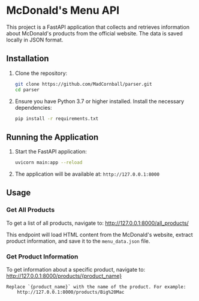 # McDonald's Menu API

This project is a FastAPI application that collects and retrieves information about McDonald's products from the official website. The data is saved locally in JSON format.

## Installation

1. Clone the repository:
    ```sh
    git clone https://github.com/MadCornball/parser.git
    cd parser
    ```

2. Ensure you have Python 3.7 or higher installed. Install the necessary dependencies:
    ```sh
    pip install -r requirements.txt
    ```

## Running the Application

1. Start the FastAPI application:
    ```sh
    uvicorn main:app --reload
    ```

2. The application will be available at: `http://127.0.0.1:8000`

## Usage

### Get All Products

To get a list of all products, navigate to:
    http://127.0.0.1:8000/all_products/


This endpoint will load HTML content from the McDonald's website, extract product information, and save it to the `menu_data.json` file.

### Get Product Information

To get information about a specific product, navigate to:
    http://127.0.0.1:8000/products/{product_name}

    Replace `{product_name}` with the name of the product. For example:
        http://127.0.0.1:8000/products/Big%20Mac

